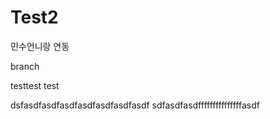 # Test2
민수언니랑 연동

branch 



testtest test

dsfasdfasdfasdfasdfasdfasdfasdf
sdfasdfasdfffffffffffffffasdf
